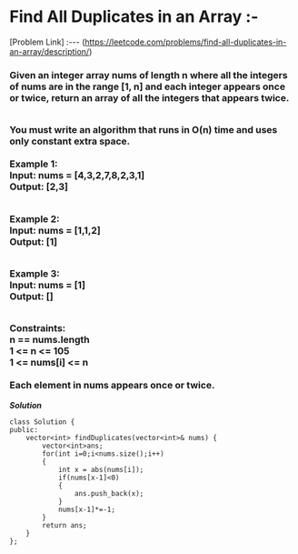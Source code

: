 # Find All Duplicates in an Array :-

[Problem Link] :--- (https://leetcode.com/problems/find-all-duplicates-in-an-array/description/)

<h3>
Given an integer array nums of length n where all the integers of nums are in the range [1, n] and each integer appears once or twice, return an array of all the integers that appears twice.<br><br>

You must write an algorithm that runs in O(n) time and uses only constant extra space.<br><br>
Example 1:<br>
Input: nums = [4,3,2,7,8,2,3,1]<br>
Output: [2,3]<br><br>

Example 2:<br>
Input: nums = [1,1,2]<br>
Output: [1]<br><br>

Example 3:<br>
Input: nums = [1]<br>
Output: []<br><br>
 
Constraints:<br>
n == nums.length<br>
1 <= n <= 105<br>
1 <= nums[i] <= n<br><br>
Each element in nums appears once or twice.<br>
  
</h3>

***Solution***

```
class Solution {
public:
    vector<int> findDuplicates(vector<int>& nums) {
        vector<int>ans;
        for(int i=0;i<nums.size();i++)
        {
            int x = abs(nums[i]);
            if(nums[x-1]<0)
            {
                ans.push_back(x);
            }
            nums[x-1]*=-1;
        }
        return ans;
    }
};

```

